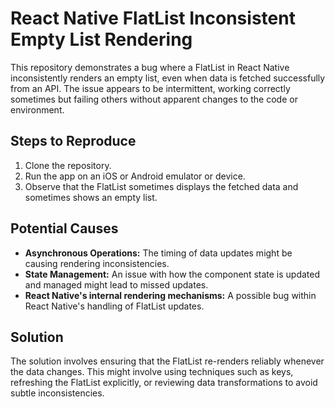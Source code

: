 # React Native FlatList Inconsistent Empty List Rendering

This repository demonstrates a bug where a FlatList in React Native inconsistently renders an empty list, even when data is fetched successfully from an API.  The issue appears to be intermittent, working correctly sometimes but failing others without apparent changes to the code or environment.

## Steps to Reproduce

1. Clone the repository.
2. Run the app on an iOS or Android emulator or device.
3. Observe that the FlatList sometimes displays the fetched data and sometimes shows an empty list.

## Potential Causes

* **Asynchronous Operations:** The timing of data updates might be causing rendering inconsistencies.
* **State Management:** An issue with how the component state is updated and managed might lead to missed updates.
* **React Native's internal rendering mechanisms:**  A possible bug within React Native's handling of FlatList updates.

## Solution

The solution involves ensuring that the FlatList re-renders reliably whenever the data changes.  This might involve using techniques such as keys, refreshing the FlatList explicitly, or reviewing data transformations to avoid subtle inconsistencies.
